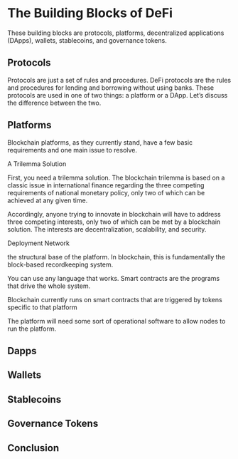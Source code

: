 # The Building Blocks of DeFi

These building blocks are protocols, platforms, decentralized applications (DApps), wallets, stablecoins, and governance tokens.

## Protocols

Protocols are just a set of rules and procedures. DeFi protocols are the rules and procedures for lending and borrowing without using banks. These protocols are used in one of two things: a platform or a DApp. Let’s discuss the difference between the two.

## Platforms

Blockchain platforms, as they currently stand, have a few basic requirements and one main issue to resolve.

A Trilemma Solution

First, you need a trilemma solution. The blockchain trilemma is based on a classic issue in international finance regarding the three competing requirements of national monetary policy, only two of which can be achieved at any given time.

Accordingly, anyone trying to innovate in blockchain will have to address three competing interests, only two of which can be met by a blockchain solution. The interests are decentralization, scalability, and security.

Deployment Network

the structural base of the platform. In blockchain, this is fundamentally the block-based recordkeeping system.

You can use any language that works. Smart contracts are the programs that drive the whole system.

Blockchain currently runs on smart contracts that are triggered by tokens specific to that platform

The platform will need some sort of operational software to allow nodes to run the platform.

## Dapps

## Wallets

## Stablecoins

## Governance Tokens

## Conclusion
